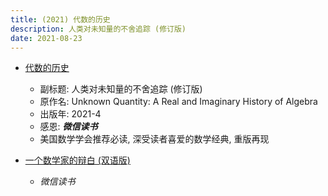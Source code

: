 ```yaml
---
title: (2021) 代数的历史
description: 人类对未知量的不舍追踪 (修订版) 
date: 2021-08-23
---
```


* [代数的历史](https://book.douban.com/subject/35428125/)
  - 副标题: 人类对未知量的不舍追踪 (修订版)
  - 原作名: Unknown Quantity: A Real and Imaginary History of Algebra
  - 出版年: 2021-4
  - 感恩: ***微信读书***
  - 美国数学学会推荐必读, 深受读者喜爱的数学经典, 重版再现

* [一个数学家的辩白 (双语版) ](https://book.douban.com/subject/34954763/)
  - *微信读书*
